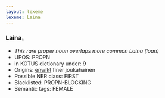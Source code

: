 ```yaml
---
layout: lexeme
lexeme: Laina
---
```


###  Laina₁

* _This rare proper noun overlaps more common *Laina* (loan)_
* UPOS:  PROPN
* in KOTUS dictionary under:  9
* Origins: [enwikt](https://en.wiktionary.org/wiki/Laina) finer joukahainen 
* Possible NER class:  FIRST
* Blacklisted:  PROPN-BLOCKING
* Semantic tags:  FEMALE

